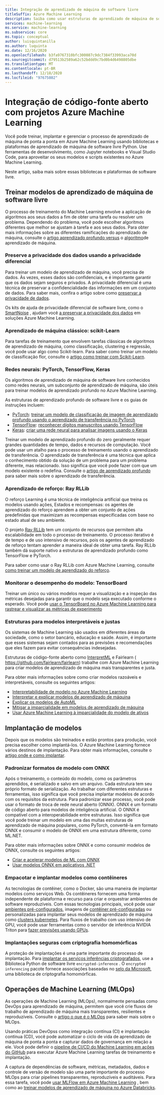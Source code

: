 ```yaml
---
title: Integração de aprendizado de máquina de software livre
titleSuffix: Azure Machine Learning
description: Saiba como usar estruturas de aprendizado de máquina de software livre do Python para treinar, implantar e gerenciar soluções de aprendizado de máquina de ponta a ponta em Azure Machine Learning.
services: machine-learning
ms.service: machine-learning
ms.subservice: core
ms.topic: conceptual
author: luisquintanilla
ms.author: luquinta
ms.date: 12/16/2020
ms.openlocfilehash: b3fa9767310bfc300087c9dc7384f33993aca70d
ms.sourcegitcommit: d79513b2589a62c52bddd9c7bd0b4d6498805dbe
ms.translationtype: MT
ms.contentlocale: pt-BR
ms.lasthandoff: 12/18/2020
ms.locfileid: "97675802"
---
```

# <a name="open-source-integration-with-azure-machine-learning-projects"></a>Integração de código-fonte aberto com projetos Azure Machine Learning

Você pode treinar, implantar e gerenciar o processo de aprendizado de máquina de ponta a ponta em Azure Machine Learning usando bibliotecas e plataformas de aprendizado de máquina de software livre Python.  Use ferramentas de desenvolvimento, como Jupyter notebooks e Visual Studio Code, para aproveitar os seus modelos e scripts existentes no Azure Machine Learning.  

Neste artigo, saiba mais sobre essas bibliotecas e plataformas de software livre.

## <a name="train-open-source-machine-learning-models"></a>Treinar modelos de aprendizado de máquina de software livre

O processo de treinamento do Machine Learning envolve a aplicação de algoritmos aos seus dados a fim de obter uma tarefa ou resolver um problema. Dependendo do problema, você pode escolher algoritmos diferentes que melhor se ajustam à tarefa e aos seus dados. Para obter mais informações sobre as diferentes ramificações do aprendizado de máquina, consulte o [artigo aprendizado profundo versus](./concept-deep-learning-vs-machine-learning.md) o [algoritmo](algorithm-cheat-sheet.md)de aprendizado de máquina.

### <a name="preserve-data-privacy-using-differential-privacy"></a>Preserve a privacidade dos dados usando a privacidade diferencial

Para treinar um modelo de aprendizado de máquina, você precisa de dados. Às vezes, esses dados são confidenciais, e é importante garantir que os dados sejam seguros e privados. A privacidade diferencial é uma técnica de preservar a confidencialidade das informações em um conjunto de dados. Para saber mais, confira o artigo sobre como [preservar a privacidade de dados](concept-differential-privacy.md). 

Os kits de ajuda de privacidade diferencial de software livre, como o [SmartNoise](https://github.com/opendifferentialprivacy/smartnoise-core-python) , ajudam você [a preservar a privacidade dos dados](how-to-differential-privacy.md) em soluções Azure Machine Learning.

### <a name="classical-machine-learning-scikit-learn"></a>Aprendizado de máquina clássico: scikit-Learn

Para tarefas de treinamento que envolvem tarefas clássicas de algoritmos de aprendizado de máquina, como classificação, clustering e regressão, você pode usar algo como Scikit-learn. Para saber como treinar um modelo de classificação flor, consulte o [artigo como treinar com Scikit-Learn](how-to-train-scikit-learn.md).

### <a name="neural-networks-pytorch-tensorflow-keras"></a>Redes neurais: PyTorch, TensorFlow, Keras

Os algoritmos de aprendizado de máquina de software livre conhecidos como redes neurais, um subconjunto de aprendizado de máquina, são úteis para treinar modelos de aprendizado profundo no Azure Machine Learning.

As estruturas de aprendizado profundo de software livre e os guias de instruções incluem:

 *  [PyTorch](https://github.com/pytorch/pytorch): [treinar um modelo de classificação de imagem de aprendizado profundo usando o aprendizado de transferência no PyTorch](how-to-train-pytorch.md) 
 *  [TensorFlow](https://github.com/tensorflow/tensorflow): [reconhecer dígitos manuscritos usando TensorFlow](how-to-train-tensorflow.md)
 *  [Keras](https://github.com/keras-team/keras): [criar uma rede neural para analisar imagens usando o Keras](how-to-train-keras.md)

Treinar um modelo de aprendizado profundo do zero geralmente requer grandes quantidades de tempo, dados e recursos de computação. Você pode usar um atalho para o processo de treinamento usando o aprendizado de transferência. O aprendizado de transferência é uma técnica que aplica o conhecimento obtido da solução de um problema para um problema diferente, mas relacionado. Isso significa que você pode fazer com que um modelo existente o redefina. Consulte o [artigo de aprendizado profundo](concept-deep-learning-vs-machine-learning.md#transfer-learning) para saber mais sobre o aprendizado de transferência.

### <a name="reinforcement-learning-ray-rllib"></a>Aprendizado de reforço: Ray RLLib

O reforço Learning é uma técnica de inteligência artificial que treina os modelos usando ações, Estados e recompensas: os agentes de aprendizado do reforço aprendem a obter um conjunto de ações predefinidas que maximizam as recompensas especificadas com base no estado atual de seu ambiente. 

O projeto [Ray RLLib](https://github.com/ray-project/ray) tem um conjunto de recursos que permitem alta escalabilidade em todo o processo de treinamento. O processo iterativo é de tempo e de uso intensivo de recursos, pois os agentes de aprendizado de reforço tentam aprender a maneira ideal de obter uma tarefa.  Ray RLLib também dá suporte nativo a estruturas de aprendizado profundo como TensorFlow e PyTorch.  

Para saber como usar o Ray RLLib com Azure Machine Learning, consulte [como treinar um modelo de aprendizado do reforço](how-to-use-reinforcement-learning.md).

### <a name="monitor-model-performance-tensorboard"></a>Monitorar o desempenho do modelo: TensorBoard

Treinar um único ou vários modelos requer a visualização e a inspeção das métricas desejadas para garantir que o modelo seja executado conforme o esperado. Você pode [usar o TensorBoard no Azure Machine Learning para rastrear e visualizar as métricas de experimento](./how-to-monitor-tensorboard.md)

### <a name="frameworks-for-interpretable-and-fair-models"></a>Estruturas para modelos interpretáveis e justas

Os sistemas de Machine Learning são usados em diferentes áreas da sociedade, como o setor bancário, educação e saúde. Assim, é importante que esses sistemas sejam contados para as previsões e recomendações que eles fazem para evitar consequências indesejadas.

Estruturas de código-fonte aberto como [InterpretML](https://github.com/interpretml/interpret/) e Fairlearn ( https://github.com/fairlearn/fairlearn) trabalhe com Azure Machine Learning para criar modelos de aprendizado de máquina mais transparentes e justa.

Para obter mais informações sobre como criar modelos razoáveis e interpretáveis, consulte os seguintes artigos:

- [Interpretabilidade de modelo no Azure Machine Learning](how-to-machine-learning-interpretability.md)
- [Interpretar e explicar modelos de aprendizado de máquina](how-to-machine-learning-interpretability-aml.md)
- [Explicar os modelos de AutoML](how-to-machine-learning-interpretability-automl.md)
- [Mitigar a imparcialidade em modelos de aprendizado de máquina](concept-fairness-ml.md)
- [Usar Azure Machine Learning à imparcialidade do modelo de ativos](how-to-machine-learning-fairness-aml.md)

## <a name="model-deployment"></a>Implantação de modelos

Depois que os modelos são treinados e estão prontos para produção, você precisa escolher como implantá-los. O Azure Machine Learning fornece vários destinos de implantação. Para obter mais informações, consulte o [artigo onde e como implantar](./how-to-deploy-and-where.md).

### <a name="standardize-model-formats-with-onnx"></a>Padronizar formatos de modelo com ONNX

Após o treinamento, o conteúdo do modelo, como os parâmetros aprendidos, é serializado e salvo em um arquivo. Cada estrutura tem seu próprio formato de serialização. Ao trabalhar com diferentes estruturas e ferramentas, isso significa que você precisa implantar modelos de acordo com os requisitos da estrutura. Para padronizar esse processo, você pode usar o formato de troca de rede neural aberto (ONNX). ONNX é um formato de código aberto para modelos de inteligência artificial. O ONNX é compatível com a interoperabilidade entre estruturas. Isso significa que você pode treinar um modelo em uma das muitas estruturas de aprendizado de máquina populares, como PyTorch, convertê-la em formato ONNX e consumir o modelo de ONNX em uma estrutura diferente, como ML.NET.

Para obter mais informações sobre ONNX e como consumir modelos de ONNX, consulte os seguintes artigos:

- [Criar e acelerar modelos de ML com ONNX](concept-onnx.md)
- [Usar modelos ONNX em aplicativos .NET](how-to-use-automl-onnx-model-dotnet.md)

### <a name="package-and-deploy-models-as-containers"></a>Empacotar e implantar modelos como contêineres

As tecnologias de contêiner, como o Docker, são uma maneira de implantar modelos como serviços Web. Os contêineres fornecem uma forma independente de plataforma e recurso para criar e orquestrar ambientes de software reproduzíveis. Com essas tecnologias principais, você pode usar [ambientes pré-configurados](./how-to-use-environments.md), imagens de [contêiner pré-configuradas](./how-to-deploy-custom-docker-image.md) ou personalizadas para implantar seus modelos de aprendizado de máquina como [clusters kubernetes](./how-to-deploy-azure-kubernetes-service.md?tabs=python). Para fluxos de trabalho com uso intensivo de GPU, você pode usar ferramentas como o servidor de inferência NVIDIA Triton para [fazer previsões usando GPUs](how-to-deploy-with-triton.md?tabs=python).

### <a name="secure-deployments-with-homomorphic-encryption"></a>Implantações seguras com criptografia homomórficas

A proteção de implantações é uma parte importante do processo de implantação. Para [implantar os serviços inferências criptografados](how-to-homomorphic-encryption-seal.md), use a Biblioteca Python de software livre `encrypted-inference` . O `encrypted inferencing` pacote fornece associações baseadas no [selo da Microsoft](https://github.com/Microsoft/SEAL), uma biblioteca de criptografia homomórficas.

## <a name="machine-learning-operations-mlops"></a>Operações de Machine Learning (MLOps)

As operações de Machine Learning (MLOps), normalmente pensadas como DevOps para aprendizado de máquina, permitem que você crie fluxos de trabalho de aprendizado de máquina mais transparentes, resilientes e reproduzíveis. Consulte o [artigo o que é o MLOps](./concept-model-management-and-deployment.md) para saber mais sobre o MLOps. 

Usando práticas DevOpss como integração contínua (CI) e implantação contínua (CD), você pode automatizar o ciclo de vida de aprendizado de máquina de ponta a ponta e capturar dados de governança em relação a ele. Você pode definir o [pipeline de CI/CD do Machine Learning em ações do GitHub](./how-to-github-actions-machine-learning.md) para executar Azure Machine Learning tarefas de treinamento e implantação. 

A captura de dependências de software, métricas, metadados, dados e controle de versão de modelo são uma parte importante do processo MLOps para criar pipelines transparentes, reproduzíveis e auditáveis. Para essa tarefa, você pode [usar MLFlow em Azure Machine Learning](how-to-use-mlflow.md) , bem como ao [treinar modelos de aprendizado de máquina no Azure Databricks](./how-to-use-mlflow-azure-databricks.md).
